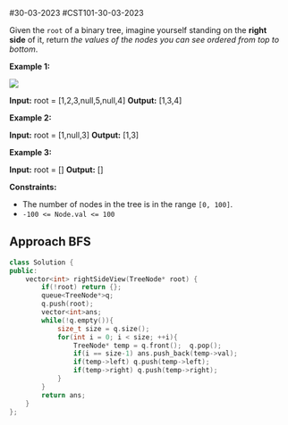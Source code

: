 #30-03-2023 
#CST101-30-03-2023 

Given the `root` of a binary tree, imagine yourself standing on the **right side** of it, return _the values of the nodes you can see ordered from top to bottom_.

**Example 1:**

![](https://assets.leetcode.com/uploads/2021/02/14/tree.jpg)

**Input:** root = [1,2,3,null,5,null,4]
**Output:** [1,3,4]

**Example 2:**

**Input:** root = [1,null,3]
**Output:** [1,3]

**Example 3:**

**Input:** root = []
**Output:** []

**Constraints:**

-   The number of nodes in the tree is in the range `[0, 100]`.
-   `-100 <= Node.val <= 100`


## Approach BFS


```cpp
class Solution {
public:
    vector<int> rightSideView(TreeNode* root) {
        if(!root) return {};
        queue<TreeNode*>q;
        q.push(root);
        vector<int>ans;
        while(!q.empty()){
            size_t size = q.size();
            for(int i = 0; i < size; ++i){
                TreeNode* temp = q.front();  q.pop();
                if(i == size-1) ans.push_back(temp->val);
                if(temp->left) q.push(temp->left);
                if(temp->right) q.push(temp->right);
            }
        }
        return ans;
    }
};
```